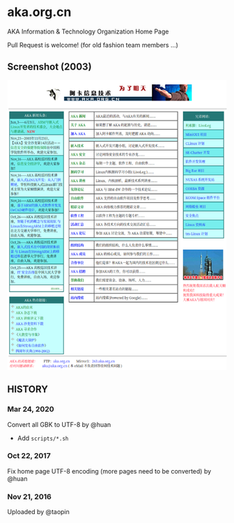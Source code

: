 # aka.org.cn

AKA Information &amp; Technology Organization Home Page

Pull Request is welcome! (for old fashion team members ...)

## Screenshot (2003)

[![AKA Web (2003)](docs/images/aka-web.png)](http://www.aka.net.cn)

## HISTORY

### Mar 24, 2020

Convert all GBK to UTF-8 by @huan

- Add `scripts/*.sh`

### Oct 22, 2017

Fix home page UTF-8 encoding (more pages need to be converted) by @huan

### Nov 21, 2016

Uploaded by @taopin
